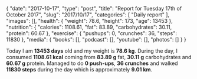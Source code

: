 {
    "date": "2017-10-17",
    "type": "post",
    "title": "Report for Tuesday 17th of October 2017",
    "slug": "2017\/10\/17",
    "categories": [
        "Daily report"
    ],
    "images": [],
    "health": {
        "weight": 78.6,
        "height": 173,
        "age": 13453
    },
    "nutrition": {
        "calories": 1108.61,
        "fat": 83.89,
        "carbohydrates": 30.11,
        "protein": 60.67
    },
    "exercise": {
        "pushups": 0,
        "crunches": 36,
        "steps": 11830
    },
    "media": {
        "books": [],
        "podcast": [],
        "youtube": [],
        "photos": []
    }
}

Today I am <strong>13453 days</strong> old and my weight is <strong>78.6 kg</strong>. During the day, I consumed <strong>1108.61 kcal</strong> coming from <strong>83.89 g</strong> fat, <strong>30.11 g</strong> carbohydrates and <strong>60.67 g</strong> protein. Managed to do <strong>0 push-ups</strong>, <strong>36 crunches</strong> and walked <strong>11830 steps</strong> during the day which is approximately <strong>9.01 km</strong>.